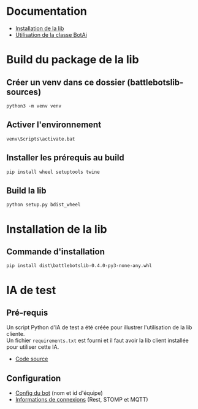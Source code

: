 # Documentation
- [Installation de la lib](docs/client/Installation%20de%20la%20lib%20Python.md)
- [Utilisation de la classe BotAi](docs/tech/Classe%20BotAi.md)

# Build du package de la lib

## Créer un venv dans ce dossier (battlebotslib-sources)
```
python3 -m venv venv
```

## Activer l'environnement
```
venv\Scripts\activate.bat
```

## Installer les prérequis au build
```
pip install wheel setuptools twine
```

## Build la lib
```
python setup.py bdist_wheel
```

# Installation de la lib

## Commande d'installation
```
pip install dist\battlebotslib-0.4.0-py3-none-any.whl
```

# IA de test
## Pré-requis
Un script Python d'IA de test a été créée pour illustrer l'utilisation de la lib cliente.  
Un fichier `requirements.txt` est fourni et il faut avoir la lib client installée pour utiliser cette IA.
- [Code source](example)

## Configuration
- [Config du bot](example/bot1.json) (nom et id d'équipe)
- [Informations de connexions](example/conf) (Rest, STOMP et MQTT)

